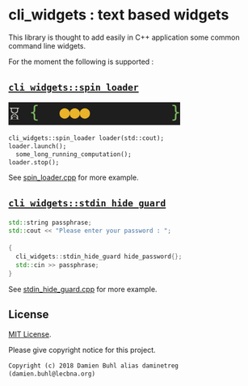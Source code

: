 # cli_widgets : text based widgets
This library is thought to add easily in C++ application some common command line widgets.

For the moment the following is supported : 

## [`cli_widgets::spin_loader`](./cli_widgets/spin_loader.hpp)

![`cli_widgets::spin_loader`](./spin_loader.gif)

```
cli_widgets::spin_loader loader(std::cout);
loader.launch();
  some_long_running_computation();
loader.stop();
```

See [spin\_loader.cpp](./examples/spin_loader.cpp) for more example.

## [`cli_widgets::stdin_hide_guard`](./cli_widgets/stdin_hide_guard.hpp)

```cpp
std::string passphrase;
std::cout << "Please enter your password : ";

{
  cli_widgets::stdin_hide_guard hide_password{};
  std::cin >> passphrase;
}
```

See [stdin\_hide_guard.cpp](./examples/stdin_hide_guard.cpp) for more example.

## License
[MIT License](./LICENSE).

Please give copyright notice for this project.

```
Copyright (c) 2018 Damien Buhl alias daminetreg (damien.buhl@lecbna.org)
```


